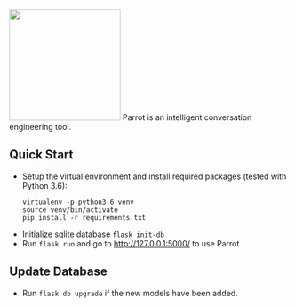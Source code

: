 <img src="https://raw.githubusercontent.com/gamma-lab/parrot/master/app/static/assets/img/logo-ny.svg?sanitize=true" height="200">
Parrot is an intelligent conversation engineering tool.

## Quick Start

- Setup the virtual environment and install required packages (tested with Python 3.6):
  ```
  virtualenv -p python3.6 venv
  source venv/bin/activate
  pip install -r requirements.txt
  ```
- Initialize sqlite database `flask init-db`
- Run `flask run` and go to http://127.0.0.1:5000/ to use Parrot

## Update Database

- Run `flask db upgrade` if the new models have been added.
